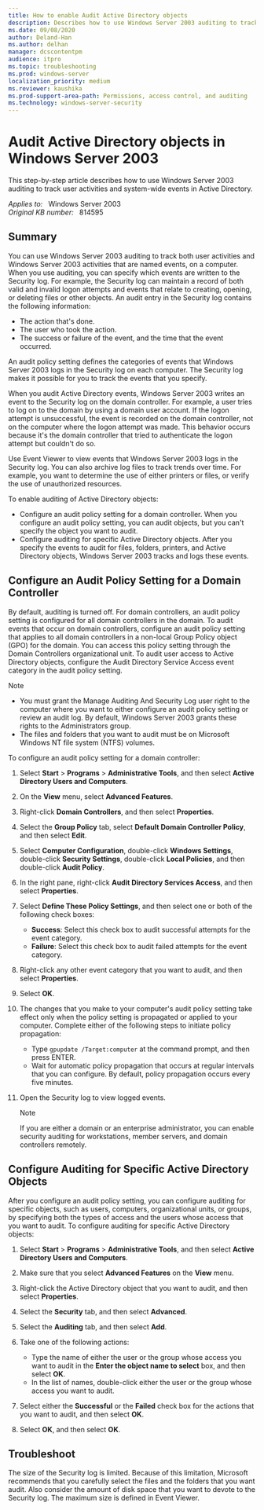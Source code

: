 ```yaml
---
title: How to enable Audit Active Directory objects
description: Describes how to use Windows Server 2003 auditing to track user activities and system-wide events in Active Directory.
ms.date: 09/08/2020
author: Deland-Han
ms.author: delhan
manager: dcscontentpm
audience: itpro
ms.topic: troubleshooting
ms.prod: windows-server
localization_priority: medium
ms.reviewer: kaushika
ms.prod-support-area-path: Permissions, access control, and auditing
ms.technology: windows-server-security
---
```

# Audit Active Directory objects in Windows Server 2003

This step-by-step article describes how to use Windows Server 2003 auditing to track user activities and system-wide events in Active Directory.

_Applies to:_ &nbsp; Windows Server 2003  
_Original KB number:_ &nbsp; 814595

## Summary

You can use Windows Server 2003 auditing to track both user activities and Windows Server 2003 activities that are named events, on a computer. When you use auditing, you can specify which events are written to the Security log. For example, the Security log can maintain a record of both valid and invalid logon attempts and events that relate to creating, opening, or deleting files or other objects. An audit entry in the Security log contains the following information:

- The action that's done.
- The user who took the action.
- The success or failure of the event, and the time that the event occurred.

An audit policy setting defines the categories of events that Windows Server 2003 logs in the Security log on each computer. The Security log makes it possible for you to track the events that you specify.

When you audit Active Directory events, Windows Server 2003 writes an event to the Security log on the domain controller. For example, a user tries to log on to the domain by using a domain user account. If the logon attempt is unsuccessful, the event is recorded on the domain controller, not on the computer where the logon attempt was made. This behavior occurs because it's the domain controller that tried to authenticate the logon attempt but couldn't do so.

Use Event Viewer to view events that Windows Server 2003 logs in the Security log. You can also archive log files to track trends over time. For example, you want to determine the use of either printers or files, or verify the use of unauthorized resources.

To enable auditing of Active Directory objects:

- Configure an audit policy setting for a domain controller. When you configure an audit policy setting, you can audit objects, but you can't specify the object you want to audit.
- Configure auditing for specific Active Directory objects. After you specify the events to audit for files, folders, printers, and Active Directory objects, Windows Server 2003 tracks and logs these events.

## Configure an Audit Policy Setting for a Domain Controller

By default, auditing is turned off. For domain controllers, an audit policy setting is configured for all domain controllers in the domain. To audit events that occur on domain controllers, configure an audit policy setting that applies to all domain controllers in a non-local Group Policy object (GPO) for the domain. You can access this policy setting through the Domain Controllers organizational unit. To audit user access to Active Directory objects, configure the Audit Directory Service Access event category in the audit policy setting.

> [!NOTE]
>
> - You must grant the Manage Auditing And Security Log user right to the computer where you want to either configure an audit policy setting or review an audit log. By default, Windows Server 2003 grants these rights to the Administrators group.
> - The files and folders that you want to audit must be on Microsoft Windows NT file system (NTFS) volumes.  

To configure an audit policy setting for a domain controller:

1. Select **Start** > **Programs** > **Administrative Tools**, and then select **Active Directory Users and Computers**.
2. On the **View** menu, select **Advanced Features**.
3. Right-click **Domain Controllers**, and then select **Properties**.
4. Select the **Group Policy** tab, select **Default Domain Controller Policy**, and then select **Edit**.
5. Select **Computer Configuration**, double-click **Windows Settings**, double-click **Security Settings**, double-click **Local Policies**, and then double-click **Audit Policy**.
6. In the right pane, right-click **Audit Directory Services Access**, and then select **Properties**.
7. Select **Define These Policy Settings**, and then select one or both of the following check boxes:

    - **Success**: Select this check box to audit successful attempts for the event category.
    - **Failure**: Select this check box to audit failed attempts for the event category.
8. Right-click any other event category that you want to audit, and then select **Properties**.
9. Select **OK**.
10. The changes that you make to your computer's audit policy setting take effect only when the policy setting is propagated or applied to your computer. Complete either of the following steps to initiate policy propagation:

    - Type `gpupdate /Target:computer` at the command prompt, and then press ENTER.
    - Wait for automatic policy propagation that occurs at regular intervals that you can configure. By default, policy propagation occurs every five minutes.
11. Open the Security log to view logged events.

    > [!NOTE]
    > If you are either a domain or an enterprise administrator, you can enable security auditing for workstations, member servers, and domain controllers remotely.

## Configure Auditing for Specific Active Directory Objects

After you configure an audit policy setting, you can configure auditing for specific objects, such as users, computers, organizational units, or groups, by specifying both the types of access and the users whose access that you want to audit. To configure auditing for specific Active Directory objects:

1. Select **Start** > **Programs** > **Administrative Tools**, and then select **Active Directory Users and Computers**.
2. Make sure that you select **Advanced Features** on the **View** menu.
3. Right-click the Active Directory object that you want to audit, and then select **Properties**.
4. Select the **Security** tab, and then select **Advanced**.
5. Select the **Auditing** tab, and then select **Add**.
6. Take one of the following actions:

    - Type the name of either the user or the group whose access you want to audit in the **Enter the object name to select** box, and then select **OK**.
    - In the list of names, double-click either the user or the group whose access you want to audit.
7. Select either the **Successful** or the **Failed** check box for the actions that you want to audit, and then select **OK**.
8. Select **OK**, and then select **OK**.

## Troubleshoot

The size of the Security log is limited. Because of this limitation, Microsoft recommends that you carefully select the files and the folders that you want audit. Also consider the amount of disk space that you want to devote to the Security log. The maximum size is defined in Event Viewer.

